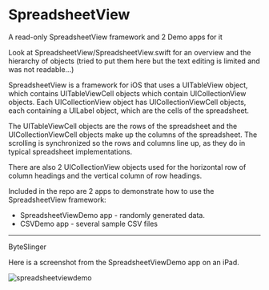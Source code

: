 # SpreadsheetView
A read-only SpreadsheetView framework and 2 Demo apps for it

Look at SpreadsheetView/SpreadsheetView.swift for an overview and the hierarchy of objects (tried to put them here but the text editing is limited and was not readable...)

SpreadsheetView is a framework for iOS that uses a UITableView object, which contains UITableViewCell objects which contain UICollectionView objects.  Each UICollectionView object has UICollectionViewCell objects, each containing a UILabel object, which are the cells of the spreadsheet.

The UITableViewCell objects are the rows of the spreadsheet and the UICollectionViewCell objects make up the columns of the spreadsheet.  The scrolling is synchronized so the rows and columns line up, as they do in typical spreadsheet implementations.

There are also 2 UICollectionView objects used for the horizontal row of column headings and the vertical column of row headings.

Included in the repo are 2 apps to demonstrate how to use the SpreadsheetView framework:

  * SpreadsheetViewDemo app - randomly generated data.
  * CSVDemo app - several sample CSV files

-----
ByteSlinger

Here is a screenshot from the SpreadsheetViewDemo app on an iPad.

![spreadsheetviewdemo](https://user-images.githubusercontent.com/2251646/32409648-dfad554c-c16c-11e7-80fa-f763b4663cc0.png)
